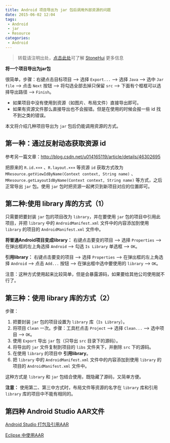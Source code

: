 ```yaml
---
title: Android 项目导出为 jar 包后调用外部资源的问题
date: 2015-06-02 12:04
tags:
 - Android
 - jar
 - Resource
categories:
 - Android
---
```


> 转载请注明出处，[点击此处](https://shichaohui.github.io/)可了解 [StoneHui](https://shichaohui.github.io/) 更多信息

**将一个项目导出为jar包**

很简单，步骤：右键点击目标项目 --> 选择 `Export...` --> 选择 `Java` --> 选中 `Jar file` --> 点击 `Next` 按钮 --> 将勾选全部去掉只保留 `src` --> 下面有个框框可以选择导出路径 --> `Finish`。

* 如果项目中没有使用到资源（如图片、布局文件）直接导出即可。
* 如果有资源文件那么直接导出也不会报错。但是在使用的时候会报一些 id 找不到之类的错误。

本文将介绍几种项目导出为 `jar` 包后仍能调用资源的方式。

## 第一种：通过反射动态获取资源 id

参考另一篇文章：http://blog.csdn.net/u014165119/article/details/46302695

把原来的 `R.id.×××` 、`R.layout.×××` 等资源 `id` 获取方式改为 `MResource.getViewIdByName(Context context, String name)` 、`MResource.getLayoutIdByName(Context context, String name)` 等方式，之后正常导出 `jar` 包。使用 `jar` 包时把资源一起拷贝到新项目对应的位置即可。

## 第二种:使用 library 库的方式（1）

只需要把要封装 `jar` 包的项目改为 `library`，并在要使用 `jar` 包的项目中引用此项目，并把 `library` 中的 `AndroidManifest.xml` 文件中的内容添加到使用 `library` 的项目的 `AndroidManifest.xml` 文件中。

**将普通Android项目变成library：** 右键点击要变的项目 --> 选择 `Properties` --> 在弹出框的左上角选择 `Android` --> 勾选 `Is Library` 单选框 --> `OK`。

**引用library：** 右键点击要变的项目 --> 选择 `Properties` --> 在弹出框的左上角选择 `Android` --> 点击 `Add...` 按钮 --> 在弹出框中选中要使用的 `library` --> `OK`。

注意：这种方式使用起来比较简单，但是会暴露源码，如果要给其他公司使用就不行了。

## 第三种：使用 library 库的方式（2）

步骤：
1. 把要封装 `jar` 包的项目设置为 `library` 库（`Is Library`）。
2. 将项目 `Clean` 一次。步骤：工具栏点击 `Project` --> 选择 `Clean...` --> 选中项目 --> `OK`。
3. 使用 `Export` 导出 `jar` 包（只导出 `src` 目录下的源码）。
4. 将导出的 `jar` 文件复制到项目的 `libs` 文件夹下，并删除 `src` 下的源码。
5. 在使用 `library` 的项目中 **引用library**。
6. 把 `library` 中的 `AndroidManifest.xml` 文件中的内容添加到使用 `library` 的项目的 `AndroidManifest.xml` 文件中。

这种方式是 `library` 和 `jar` 包结合使用，既隐藏了源码，又简单方便。

**注意：** 使用第二、第三中方式时，布局文件等资源的名字在 `library` 库和引用 `library` 库的项目中不能有相同的。

## 第四种 Android Studio AAR文件

[Android Studio 打包及引用AAR](http://www.androidchina.net/2467.html)

[Eclipse 中使用AAR](http://blog.csdn.net/u013308121/article/details/46717499)